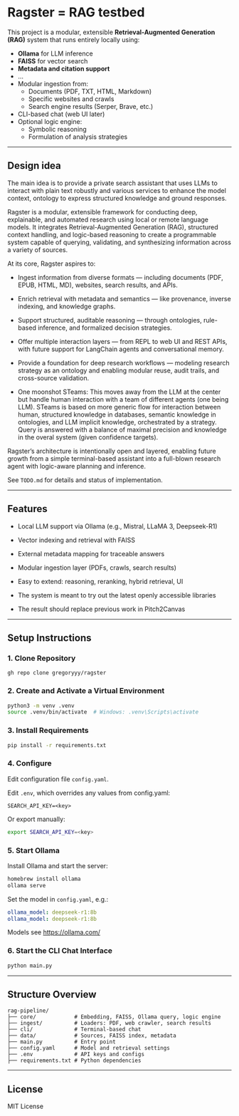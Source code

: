 # Ragster = RAG testbed

This project is a modular, extensible **Retrieval-Augmented Generation (RAG)** system that runs entirely locally using:

- **Ollama** for LLM inference
- **FAISS** for vector search
- **Metadata and citation support**
- ...
- Modular ingestion from:
  - Documents (PDF, TXT, HTML, Markdown)
  - Specific websites and crawls
  - Search engine results (Serper, Brave, etc.)
- CLI-based chat (web UI later)
- Optional logic engine:
  - Symbolic reasoning
  - Formulation of analysis strategies

---

## Design idea

The main idea is to provide a private search assistant that uses LLMs to interact with plain text robustly and various services to enhance the model context, ontology to express structured knowledge and ground responses.

Ragster is a modular, extensible framework for conducting deep, explainable, and automated research using local or remote language models. It integrates Retrieval-Augmented Generation (RAG), structured context handling, and logic-based reasoning to create a programmable system capable of querying, validating, and synthesizing information across a variety of sources.

At its core, Ragster aspires to:

- Ingest information from diverse formats — including documents (PDF, EPUB, HTML, MD), websites, search results, and APIs.

- Enrich retrieval with metadata and semantics — like provenance, inverse indexing, and knowledge graphs.

- Support structured, auditable reasoning — through ontologies, rule-based inference, and formalized decision strategies.

- Offer multiple interaction layers — from REPL to web UI and REST APIs, with future support for LangChain agents and conversational memory.

- Provide a foundation for deep research workflows — modeling research strategy as an ontology and enabling modular reuse, audit trails, and cross-source validation.

- One moonshot STeams: This moves away from the LLM at the center but handle human interaction with a team of different agents (one being LLM).  STeams is based on more generic flow for interaction between human, structured knowledge in databases, semantic knowledge in ontologies, and LLM implicit knowledge, orchestrated by a strategy. Query is answered with a balance of maximal precision and knowledge in the overal system (given confidence targets).


Ragster’s architecture is intentionally open and layered, enabling future growth from a simple terminal-based assistant into a full-blown research agent with logic-aware planning and inference.

See `TODO.md` for details and status of implementation.

---

## Features

- Local LLM support via Ollama (e.g., Mistral, LLaMA 3, Deepseek-R1)
- Vector indexing and retrieval with FAISS
- External metadata mapping for traceable answers
- Modular ingestion layer (PDFs, crawls, search results)
- Easy to extend: reasoning, reranking, hybrid retrieval, UI

- The system is meant to try out the latest openly accessible libraries
- The result should replace previous work in Pitch2Canvas

---

## Setup Instructions

### 1. Clone Repository

```
gh repo clone gregoryyy/ragster
```


### 2. Create and Activate a Virtual Environment

```bash
python3 -m venv .venv
source .venv/bin/activate  # Windows: .venv\Scripts\activate
```

### 3. Install Requirements

```bash
pip install -r requirements.txt
```

### 4. Configure

Edit configuration file `config.yaml`.

Edit `.env`, which overrides any values from config.yaml:

```
SEARCH_API_KEY=<key>
```

Or export manually:

```bash
export SEARCH_API_KEY=<key>
```

### 5. Start Ollama

Install Ollama and start the server:

```bash
homebrew install ollama
ollama serve
``` 

Set the model in `config.yaml`, e.g.:

```yaml
ollama_model: deepseek-r1:8b
ollama_model: deepseek-r1:8b
```

Models see https://ollama.com/

### 6. Start the CLI Chat Interface

```bash
python main.py
```

---

## Structure Overview

```
rag-pipeline/
├── core/            # Embedding, FAISS, Ollama query, logic engine
├── ingest/          # Loaders: PDF, web crawler, search results
├── cli/             # Terminal-based chat
├── data/            # Sources, FAISS index, metadata
├── main.py          # Entry point
├── config.yaml      # Model and retrieval settings
├── .env             # API keys and configs
├── requirements.txt # Python dependencies
```

---

## License

MIT License